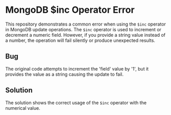 # MongoDB $inc Operator Error

This repository demonstrates a common error when using the `$inc` operator in MongoDB update operations. The `$inc` operator is used to increment or decrement a numeric field. However, if you provide a string value instead of a number, the operation will fail silently or produce unexpected results.

## Bug
The original code attempts to increment the 'field' value by '1', but it provides the value as a string causing the update to fail.

## Solution
The solution shows the correct usage of the `$inc` operator with the numerical value.